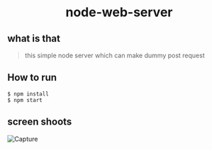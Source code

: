 <h1 align="center"> node-web-server</h1>

## what is that

> this simple node server which can make dummy post request

## How to run

```
$ npm install
$ npm start
```

## screen shoots

![Capture](https://user-images.githubusercontent.com/43186742/85552825-aebdb400-b623-11ea-936b-47c3750b6df9.PNG)
